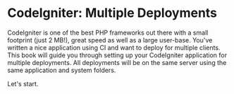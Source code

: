 # CodeIgniter: Multiple Deployments

CodeIgniter is one of the best PHP frameworks out there with a small footprint (just 2 MB!), great speed as well as a large user-base. You've written a nice application using CI and want to deploy for multiple clients. This book will guide you through setting up your CodeIgniter application for multiple deployments. All deployments will be on the same server using the same application and system folders. 

Let's start.
